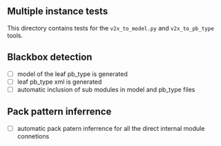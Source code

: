 ## Multiple instance tests

This directory contains tests for the `v2x_to_model.py` and `v2x_to_pb_type` tools.

## Blackbox detection

 - [ ] model of the leaf pb\_type is generated
 - [ ] leaf pb\_type xml is generated
 - [ ] automatic inclusion of sub modules in model and pb\_type files

## Pack pattern inferrence

 - [ ] automatic pack patern inferrence for all the direct internal module connetions
